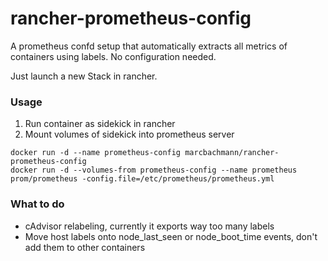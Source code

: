 # rancher-prometheus-config

A prometheus confd setup that automatically extracts all metrics of containers using labels. No configuration needed.

Just launch a new Stack in rancher.

### Usage

  1. Run container as sidekick in rancher
  2. Mount volumes of sidekick into prometheus server
```
docker run -d --name prometheus-config marcbachmann/rancher-prometheus-config
docker run -d --volumes-from prometheus-config --name prometheus prom/prometheus -config.file=/etc/prometheus/prometheus.yml
```

### What to do
- cAdvisor relabeling, currently it exports way too many labels
- Move host labels onto node_last_seen or node_boot_time events, don't add them to other containers
